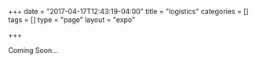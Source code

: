 +++
date = "2017-04-17T12:43:19-04:00"
title = "logistics"
categories = []
tags = []
type = "page"
layout = "expo"

+++

Coming Soon...